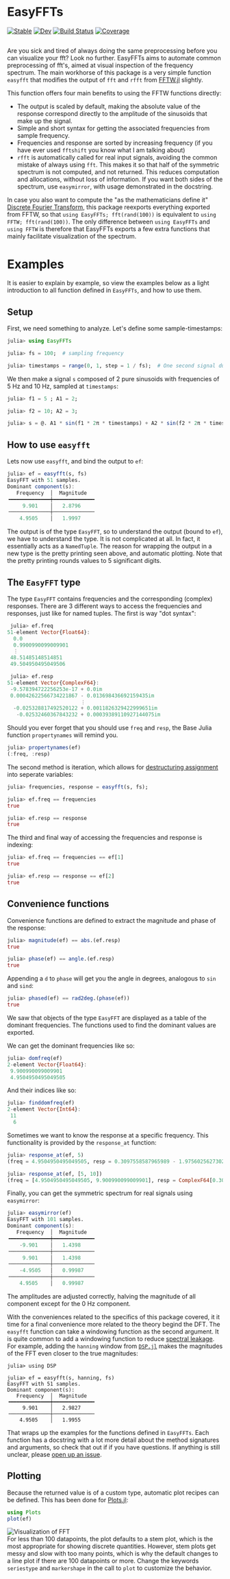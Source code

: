 # EasyFFTs

[![Stable](https://img.shields.io/badge/docs-stable-blue.svg)](https://KronosTheLate.github.io/EasyFFTs.jl/stable/)
[![Dev](https://img.shields.io/badge/docs-dev-blue.svg)](https://KronosTheLate.github.io/EasyFFTs.jl/dev/)
[![Build Status](https://github.com/KronosTheLate/EasyFFTs.jl/actions/workflows/CI.yml/badge.svg?branch=main)](https://github.com/KronosTheLate/EasyFFTs.jl/actions/workflows/CI.yml?query=branch%3Amain)
[![Coverage](https://codecov.io/gh/KronosTheLate/EasyFFTs.jl/branch/main/graph/badge.svg)](https://codecov.io/gh/KronosTheLate/EasyFFTs.jl)

##
Are you sick and tired of always doing the same preprocessing before you can visualize your fft? Look no further. EasyFFTs aims to automate common preprocessing of fft's, aimed at visual inspection of the frequency spectrum. The main workhorse of this package is a very simple function `easyfft` that modifies the output of `fft` and `rfft` from [FFTW.jl](https://github.com/JuliaMath/FFTW.jl) slightly.  

This function offers four main benefits to using the FFTW functions directly:
- The output is scaled by default, making the absolute value of the response 
correspond directly to the amplitude of the sinusoids that make up the signal.
- Simple and short syntax for getting the associated frequencies from sample frequency.
- Frequencies and response are sorted by increasing frequency (if you have ever used `fftshift` you know what I am talking about)
- `rfft` is automatically called for real input signals, avoiding 
the common mistake of always using `fft`. This makes it so that half of the symmetric 
spectrum is not computed, and not returned. This reduces computation and allocations, without loss of information. 
If you want both sides of the spectrum, use `easymirror`, with usage demonstrated in the docstring.

In case you also want to compute the "as the mathematicians define it" [Discrete Fourier Transform](https://en.wikipedia.org/wiki/Discrete_Fourier_transform), this package reexports everything exported from FFTW, so that `using EasyFFTs; fft(rand(100))` is equivalent to `using FFTW; fft(rand(100))`. The only difference between `using EasyFFTs` and `using FFTW` is therefore that EasyFFTs exports a few extra functions that mainly facilitate visualization of the spectrum.

# Examples
It is easier to explain by example, so view the examples below as a light introduction to all function defined in `EasyFFTs`, and how to use them.

## Setup
First, we need something to analyze. Let's define some sample-timestamps:
```julia
julia> using EasyFFTs

julia> fs = 100;  # sampling frequency

julia> timestamps = range(0, 1, step = 1 / fs);  # One second signal duration
```

We then make a signal `s` composed of 2 pure sinusoids with frequencies of 5 Hz and 10 Hz, sampled at `timestamps`:
```julia
julia> f1 = 5 ; A1 = 2;

julia> f2 = 10; A2 = 3;

julia> s = @. A1 * sin(f1 * 2π * timestamps) + A2 * sin(f2 * 2π * timestamps);
```

## How to use `easyfft`
Lets now use `easyfft`, and bind the output to `ef`:
```julia
julia> ef = easyfft(s, fs)
EasyFFT with 51 samples.
Dominant component(s):                  
   Frequency  │  Magnitude   
╺━━━━━━━━━━━━━┿━━━━━━━━━━━━━╸
     9.901    │   2.8796     
╶─────────────┼─────────────╴
    4.9505    │   1.9997     
```
The output is of the type `EasyFFT`, so to understand the output (bound to `ef`), we have to understand the type. 
It is not complicated at all. In fact, it essentially acts as a `NamedTuple`. 
The reason for wrapping the output in a new type is the pretty printing seen above, and 
automatic plotting. Note that the pretty printing rounds values to 5 significant digits.

## The `EasyFFT` type
The type `EasyFFT` contains frequencies and the corresponding (complex) responses.
There are 3 different ways to access the frequencies and responses, just like for named tuples.
The first is way "dot syntax":
```julia
 julia> ef.freq
51-element Vector{Float64}:
  0.0
  0.9900990099009901
  ⋮
 48.51485148514851
 49.504950495049506

 julia> ef.resp
51-element Vector{ComplexF64}:
 -9.578394722256253e-17 + 0.0im
 0.00042622566734221867 - 0.013698436692159435im
                        ⋮
  -0.025328817492520122 + 0.0011826329422999651im
   -0.02532460367843232 + 0.00039389110927144075im
```

Should you ever forget that you should use `freq` and `resp`, the Base Julia function `propertynames` will remind you.
```julia
julia> propertynames(ef)
(:freq, :resp)
```

The second method is iteration, which allows for [destructuring assignment](https://docs.julialang.org/en/v1/manual/functions/#destructuring-assignment) into seperate variables:
```julia
julia> frequencies, response = easyfft(s, fs);

julia> ef.freq == frequencies
true

julia> ef.resp == response
true
```

The third and final way of accessing the frequencies and response is indexing:
```julia
julia> ef.freq == frequencies == ef[1]
true

julia> ef.resp == response == ef[2]
true
```

## Convenience functions
Convenience functions are defined to extract the magnitude and phase of the response:
```julia
julia> magnitude(ef) == abs.(ef.resp)
true

julia> phase(ef) == angle.(ef.resp)
true
```

Appending a `d` to `phase` will get you the angle in degrees, analogous to `sin` and `sind`:
```julia
julia> phased(ef) == rad2deg.(phase(ef))
true
```

We saw that objects of the type `EasyFFT` are displayed 
as a table of the dominant frequencies. The functions used 
to find the dominant values are exported. 

We can get the dominant frequencies like so:
```julia
julia> domfreq(ef)
2-element Vector{Float64}:
 9.900990099009901
 4.9504950495049505
```

And their indices like so:
```julia
julia> finddomfreq(ef)
2-element Vector{Int64}:
 11
  6
```

Sometimes we want to know the response at a specific frequency. This 
functionality is provided by the `response_at` function:
```julia
julia> response_at(ef, 5)
(freq = 4.9504950495049505, resp = 0.3097558587965989 - 1.9756025627302725im)

julia> response_at(ef, [5, 10])
(freq = [4.9504950495049505, 9.900990099009901], resp = ComplexF64[0.3097558587965989 - 1.9756025627302725im, 0.881335139504854 - 2.741456352889268im])
```

Finally, you can get the symmetric spectrum for real signals using `easymirror`:
```julia
julia> easymirror(ef)
EasyFFT with 101 samples.
Dominant component(s):                   
   Frequency  │  Magnitude   
╺━━━━━━━━━━━━━┿━━━━━━━━━━━━━╸
    -9.901    │   1.4398     
╶─────────────┼─────────────╴
     9.901    │   1.4398     
╶─────────────┼─────────────╴
    -4.9505   │   0.99987    
╶─────────────┼─────────────╴
    4.9505    │   0.99987    
```
The amplitudes are adjusted correctly, halving the magnitude of 
all component except for the 0 Hz component.

With the conveniences related to the specifics of this package covered, it it time for a final convenience more related to the theory begind the DFT. The `easyfft` function can take a windowing function as the second argument. It is quite common to add a windowing function to reduce [spectral leakage](https://en.wikipedia.org/wiki/Spectral_leakage). For example, adding the `hanning` window from [`DSP.jl`](https://github.com/JuliaDSP/DSP.jl) makes the magnitudes of the FFT even closer to the true magnitudes:
```
julia> using DSP

julia> ef = easyfft(s, hanning, fs)
EasyFFT with 51 samples.
Dominant component(s):
   Frequency  │  Magnitude
╺━━━━━━━━━━━━━┿━━━━━━━━━━━━━╸
     9.901    │   2.9827
╶─────────────┼─────────────╴
    4.9505    │   1.9955
```

That wraps up the examples for the functions defined in `EasyFFTs`. Each function has a docstring with a lot more detail about the method signatures and arguments, so check that out if if you have questions. If anything is still unclear, please [open up an issue](https://github.com/KronosTheLate/EasyFFTs.jl/issues/new).


## Plotting
Because the returned value is of a custom type, automatic plot recipes can be defined. This has been done for [Plots.jl](https://github.com/JuliaPlots/Plots.jl):
```julia
using Plots
plot(ef)
```
![Visualization of FFT](assets/s_fft.png)  
For less than 100 datapoints, the plot defaults to a stem plot, which is the most appropriate for showing discrete quantities. 
However, stem plots get messy and slow with too many points, which is why the default changes to a line plot if there 
are 100 datapoints or more. Change the keywords `seriestype` and `markershape` in the call to `plot` to customize the behavior.